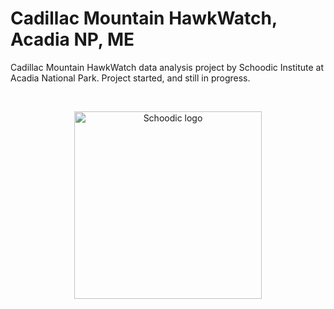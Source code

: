 # Cadillac Mountain HawkWatch, Acadia NP, ME

Cadillac Mountain HawkWatch data analysis project by Schoodic Institute at Acadia National Park. Project started, and still in progress.

<br>

<p align="center">
  <img src="https://github.com/Kylelima21/r_workshop/assets/97795211/f60eaa04-faeb-490d-8997-3bd7a9aafd5a" alt="Schoodic logo" width="300px" margin-left="auto" margin-right="auto"/>
</p>

